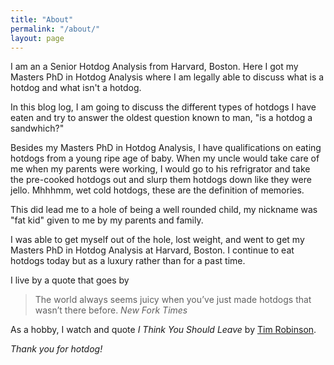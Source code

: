 ```yaml
---
title: "About"
permalink: "/about/"
layout: page
---
```


I am an a Senior Hotdog Analysis from Harvard, Boston. Here I got my Masters
PhD in Hotdog Analysis where I am legally able to discuss what is a hotdog and
what isn't a hotdog.

In this blog log, I am going to discuss the different types of hotdogs I have
eaten and try to answer the oldest question known to man, "is a hotdog a
sandwhich?"

Besides my Masters PhD in Hotdog Analysis, I have qualifications on eating
hotdogs from a young ripe age of baby. When my uncle would take care of me when
my parents were working, I would go to his refrigrator and take the pre-cooked
hotdogs out and slurp them hotdogs down like they were jello. Mhhhmm, wet cold
hotdogs, these are the definition of memories.

This did lead me to a hole of being a well rounded child, my nickname was "fat
kid" given to me by my parents and family.

I was able to get myself out of the hole, lost weight, and went to get my
Masters PhD in Hotdog Analysis at Harvard, Boston. I continue to eat hotdogs
today but as a luxury rather than for a past time.

I live by a quote that goes by
>The world always seems juicy when you’ve just made hotdogs that wasn’t there before. <cite>New Fork Times</cite>

As a hobby, I watch and quote *I Think You Should Leave* by [Tim Robinson](https://www.youtube.com/watch?v=WLfAf8oHrMo).

*Thank you for hotdog!*
